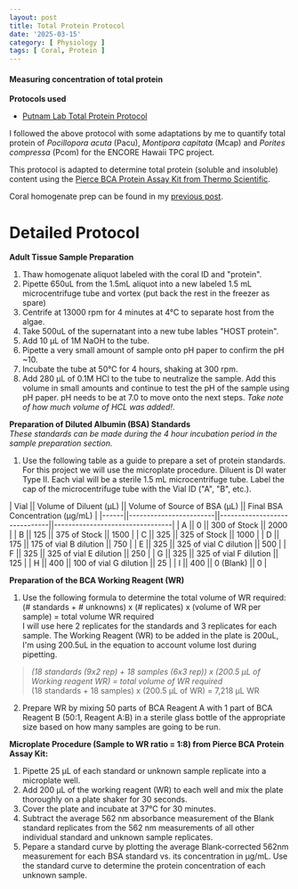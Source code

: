 ```yaml
---
layout: post
title: Total Protein Protocol
date: '2025-03-15'
category: [ Physiology ]
tags: [ Coral, Protein ]
---
```


#### Measuring concentration of total protein

**Protocols used**
- [Putnam Lab Total Protein Protocol](https://emmastrand.github.io/EmmaStrand_Notebook/Total-Protein-Protocol/)

I followed the above protocol with some adaptations by me to quantify total protein of  _Pocillopora acuta_ (Pacu), _Montipora capitata_ (Mcap) and _Porites compressa_ (Pcom) for the ENCORE Hawaii TPC project.

This protocol is adapted to determine total protein (soluble and insoluble) content using the [Pierce BCA Protein Assay Kit from Thermo Scientific](https://www.thermofisher.com/order/catalog/product/23225?SID=srch-srp-23225).  

Coral homogenate prep can be found in my [previous post](https://fscucchia-labnotebooks.github.io/FScucchia_Putnam_Lab_Notebook/Sample-Prep-Physio-Hawaii-TPC/).

# Detailed Protocol  

**Adult Tissue Sample Preparation**
1. Thaw homogenate aliquot labeled with the coral ID and "protein".
2. Pipette 650uL from the 1.5mL aliquot into a new labeled 1.5 mL microcentrifuge tube and vortex (put back the rest in the freezer as spare)
3. Centrife at 13000 rpm for 4 minutes at 4°C to separate host from the algae.
4. Take 500uL of the supernatant into a new tube lables "HOST protein".
5. Add 10 μL of 1M NaOH to the tube.  
6. Pipette a very small amount of sample onto pH paper to confirm the pH ~10.  
7. Incubate the tube at 50°C for 4 hours, shaking at 300 rpm.  
8. Add 280 μL of 0.1M HCl to the tube to neutralize the sample. Add this volume in small amounts and continue to test the pH of the sample using pH paper. pH needs to be at 7.0 to move onto the next steps. _Take note of how much volume of HCL was added!_.  

**Preparation of Diluted Albumin (BSA) Standards**  
*These standards can be made during the 4 hour incubation period in the sample preparation section.*
1. Use the following table as a guide to prepare a set of protein standards. For this project we will use the microplate procedure. Diluent is DI water Type II. Each vial will be a sterile 1.5 mL microcentrifuge tube. Label the cap of the microcentrifuge tube with the Vial ID ("A", "B", etc.).  

| Vial || Volume of Diluent (μL) || Volume of Source of BSA (μL) || Final BSA Concentration (μg/mL) |
|------||------------------------||------------------------------||---------------------------------|
| A    || 0                      || 300 of Stock                 || 2000                            |
| B    || 125                    || 375 of Stock                 || 1500                            |
| C    || 325                    || 325 of Stock                 || 1000                            |
| D    || 175                    || 175 of vial B dilution       || 750                             |
| E    || 325                    || 325 of vial C dilution       || 500                             |
| F    || 325                    || 325 of vial E dilution       || 250                             |
| G    || 325                    || 325 of vial F dilution       || 125                             |
| H    || 400                    || 100 of vial G dilution       || 25                              |
| I    || 400                    || 0 (Blank)                    || 0                               |

**Preparation of the BCA Working Reagent (WR)**   
1. Use the following formula to determine the total volume of WR required:  
(# standards + # unknowns) x (# replicates) x (volume of WR per sample) = total volume WR required  
I will use here 2 replicates for the standards and 3 replicates for each sample. The Working Reagent (WR) to be added in the plate is 200uL, I'm using 200.5uL in the equation to account volume lost during pipetting.
> *(18 standards (9x2 rep) + 18 samples (6x3 rep)) x (200.5 μL of Working reagent WR) = total volume of WR required*  
(18 standards + 18 samples) x (200.5 μL of WR) = 7,218 μL WR  
2. Prepare WR by mixing 50 parts of BCA Reagent A with 1 part of BCA Reagent B (50:1, Reagent A:B) in a sterile glass bottle of the appropriate size based on how many samples are going to be run.  

**Microplate Procedure (Sample to WR ratio = 1:8) from Pierce BCA Protein Assay Kit:**  
1. Pipette 25 μL of each standard or unknown sample replicate into a microplate well.  
2. Add 200 μL of the working reagent (WR) to each well and mix the plate thoroughly on a plate shaker for 30 seconds.  
3. Cover the plate and incubate at 37°C for 30 minutes.  
4. Subtract the average 562 nm absorbance measurement of the Blank standard replicates from the 562 nm measurements of all other individual standard and unknown sample replicates.  
5. Pepare a standard curve by plotting the average Blank-corrected 562nm measurement for each BSA standard vs. its concentration in μg/mL. Use the standard curve to determine the protein concentration of each unknown sample.  